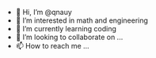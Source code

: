 - 👋 Hi, I’m @qnauy
- 👀 I’m interested in math and engineering
- 🌱 I’m currently learning coding
- 💞️ I’m looking to collaborate on ...
- 📫 How to reach me ...

<!---
qnauy/qnauy is a ✨ special ✨ repository because its `README.md` (this file) appears on your GitHub profile.
You can click the Preview link to take a look at your changes.
--->
